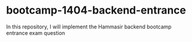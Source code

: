 # bootcamp-1404-backend-entrance
In this repository, I will implement the Hammasir backend bootcamp entrance exam question
